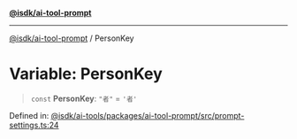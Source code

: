 [**@isdk/ai-tool-prompt**](../README.md)

***

[@isdk/ai-tool-prompt](../globals.md) / PersonKey

# Variable: PersonKey

> `const` **PersonKey**: `"者"` = `'者'`

Defined in: [@isdk/ai-tools/packages/ai-tool-prompt/src/prompt-settings.ts:24](https://github.com/isdk/ai-tool-prompt.js/blob/1daf0234c6beea84df91d95a5a6b8f901fbeace7/src/prompt-settings.ts#L24)
